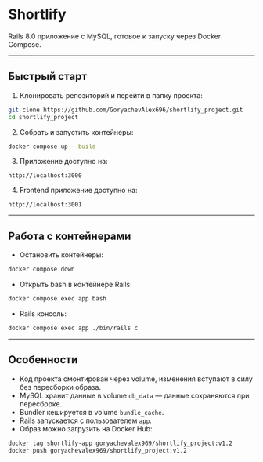 # Shortlify

Rails 8.0 приложение с MySQL, готовое к запуску через Docker Compose.

---

## Быстрый старт

1. Клонировать репозиторий и перейти в папку проекта:
```bash
git clone https://github.com/GoryachevAlex696/shortlify_project.git
cd shortlify_project
```

2. Собрать и запустить контейнеры:
```bash
docker compose up --build
```

3. Приложение доступно на:
```
http://localhost:3000
```

4. Frontend приложение доступно на:
```
http://localhost:3001
```

---

## Работа с контейнерами

- Остановить контейнеры:
```bash
docker compose down
```

- Открыть bash в контейнере Rails:
```bash
docker compose exec app bash
```

- Rails консоль:
```bash
docker compose exec app ./bin/rails c
```

---

## Особенности

- Код проекта смонтирован через volume, изменения вступают в силу без пересборки образа.  
- MySQL хранит данные в volume `db_data` — данные сохраняются при пересборке.  
- Bundler кешируется в volume `bundle_cache`.  
- Rails запускается с пользователем `app`.  
- Образ можно загрузить на Docker Hub:
```bash
docker tag shortlify-app goryachevalex969/shortlify_project:v1.2
docker push goryachevalex969/shortlify_project:v1.2
```

